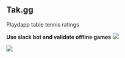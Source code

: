 ## Tak.gg

Playdapp table tennis ratings


**Use slack bot and validate offline games**
![](https://github.com/user-attachments/assets/a22ef8e4-eba7-482b-99ed-f4f696bedde8)

![](https://github.com/user-attachments/assets/07e7aea5-c8ed-403d-b4ec-7a3f6dce24df)
